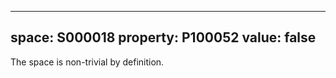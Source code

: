   ---
  space: S000018
  property: P100052
  value: false
  ---
  
  The space is non-trivial by definition.
